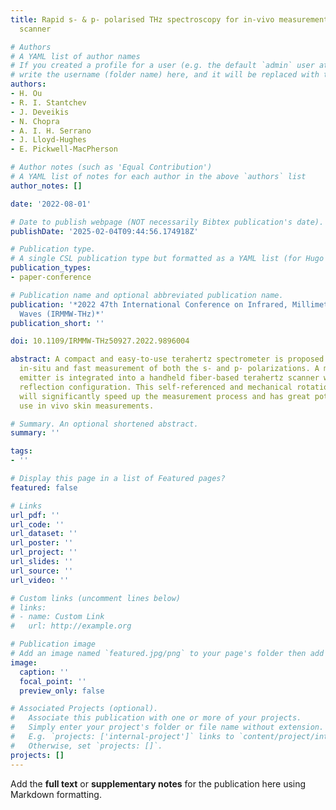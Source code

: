 ```yaml
---
title: Rapid s- & p- polarised THz spectroscopy for in-vivo measurements using a handheld
  scanner

# Authors
# A YAML list of author names
# If you created a profile for a user (e.g. the default `admin` user at `content/authors/admin/`), 
# write the username (folder name) here, and it will be replaced with their full name and linked to their profile.
authors:
- H. Ou
- R. I. Stantchev
- J. Deveikis
- N. Chopra
- A. I. H. Serrano
- J. Lloyd-Hughes
- E. Pickwell-MacPherson

# Author notes (such as 'Equal Contribution')
# A YAML list of notes for each author in the above `authors` list
author_notes: []

date: '2022-08-01'

# Date to publish webpage (NOT necessarily Bibtex publication's date).
publishDate: '2025-02-04T09:44:56.174918Z'

# Publication type.
# A single CSL publication type but formatted as a YAML list (for Hugo requirements).
publication_types:
- paper-conference

# Publication name and optional abbreviated publication name.
publication: '*2022 47th International Conference on Infrared, Millimeter and Terahertz
  Waves (IRMMW-THz)*'
publication_short: ''

doi: 10.1109/IRMMW-THz50927.2022.9896004

abstract: A compact and easy-to-use terahertz spectrometer is proposed to realize
  in-situ and fast measurement of both the s- and p- polarizations. A multi-pixel
  emitter is integrated into a handheld fiber-based terahertz scanner working in a
  reflection configuration. This self-referenced and mechanical rotation-free ellipsometer
  will significantly speed up the measurement process and has great potential for
  use in vivo skin measurements.

# Summary. An optional shortened abstract.
summary: ''

tags:
- ''

# Display this page in a list of Featured pages?
featured: false

# Links
url_pdf: ''
url_code: ''
url_dataset: ''
url_poster: ''
url_project: ''
url_slides: ''
url_source: ''
url_video: ''

# Custom links (uncomment lines below)
# links:
# - name: Custom Link
#   url: http://example.org

# Publication image
# Add an image named `featured.jpg/png` to your page's folder then add a caption below.
image:
  caption: ''
  focal_point: ''
  preview_only: false

# Associated Projects (optional).
#   Associate this publication with one or more of your projects.
#   Simply enter your project's folder or file name without extension.
#   E.g. `projects: ['internal-project']` links to `content/project/internal-project/index.md`.
#   Otherwise, set `projects: []`.
projects: []
---
```


Add the **full text** or **supplementary notes** for the publication here using Markdown formatting.
